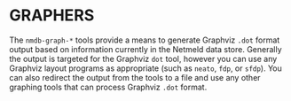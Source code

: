 GRAPHERS
========

The `nmdb-graph-*` tools provide a means to generate Graphviz `.dot` format
output based on information currently in the Netmeld data store.  Generally
the output is targeted for the Graphviz `dot` tool, however you can use
any Graphviz layout programs as appropriate (such as `neato`, `fdp`,
or `sfdp`).  You can also redirect the output from the tools to a file
and use any other graphing tools that can process Graphviz `.dot` format.

